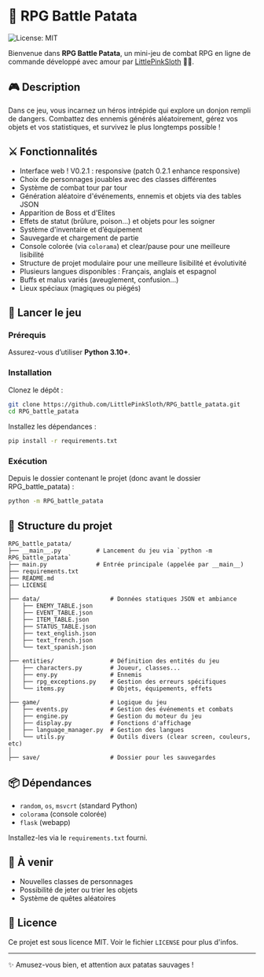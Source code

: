 # 🏰 RPG Battle Patata

![License: MIT](https://img.shields.io/badge/License-MIT-yellow.svg)

Bienvenue dans **RPG Battle Patata**, un mini-jeu de combat RPG en ligne de commande développé avec amour par [LittlePinkSloth](https://github.com/LittlePinkSloth) 🐷✨.

## 🎮 Description

Dans ce jeu, vous incarnez un héros intrépide qui explore un donjon rempli de dangers. Combattez des ennemis générés aléatoirement, gérez vos objets et vos statistiques, et survivez le plus longtemps possible !

## ⚔️ Fonctionnalités

- Interface web ! V0.2.1 : responsive (patch 0.2.1 enhance responsive)
- Choix de personnages jouables avec des classes différentes
- Système de combat tour par tour
- Génération aléatoire d'événements, ennemis et objets via des tables JSON
- Apparition de Boss et d'Elites
- Effets de statut (brûlure, poison...) et objets pour les soigner
- Système d'inventaire et d’équipement
- Sauvegarde et chargement de partie
- Console colorée (via `colorama`) et clear/pause pour une meilleure lisibilité
- Structure de projet modulaire pour une meilleure lisibilité et évolutivité
- Plusieurs langues disponibles : Français, anglais et espagnol
- Buffs et malus variés (aveuglement, confusion...)
- Lieux spéciaux (magiques ou piégés)

## 🚀 Lancer le jeu
### Prérequis 
Assurez-vous d’utiliser **Python 3.10+**.

### Installation
Clonez le dépôt :
```bash
git clone https://github.com/LittlePinkSloth/RPG_battle_patata.git
cd RPG_battle_patata
```
Installez les dépendances :
```bash
pip install -r requirements.txt
```

### Exécution
Depuis le dossier contenant le projet (donc avant le dossier RPG_battle_patata) :
```bash
python -m RPG_battle_patata
```

## 📂 Structure du projet

```
RPG_battle_patata/
├── __main__.py          # Lancement du jeu via `python -m RPG_battle_patata`
├── main.py              # Entrée principale (appelée par __main__)
├── requirements.txt
├── README.md
├── LICENSE
│
├── data/                    # Données statiques JSON et ambiance
│   ├── ENEMY_TABLE.json
│   ├── EVENT_TABLE.json
│   ├── ITEM_TABLE.json
│   ├── STATUS_TABLE.json
│   ├── text_english.json
│   ├── text_french.json
│   └── text_spanish.json
│
├── entities/                # Définition des entités du jeu
│   ├── characters.py        # Joueur, classes...
│   ├── eny.py               # Ennemis
│   ├── rpg_exceptions.py    # Gestion des erreurs spécifiques
│   └── items.py             # Objets, équipements, effets
│
├── game/                    # Logique du jeu
│   ├── events.py            # Gestion des événements et combats
│   ├── engine.py            # Gestion du moteur du jeu
│   ├── display.py           # Fonctions d'affichage
│   ├── language_manager.py  # Gestion des langues
│   └── utils.py             # Outils divers (clear screen, couleurs, etc)
│
├── save/                    # Dossier pour les sauvegardes
```

## 📦 Dépendances

- `random`, `os`, `msvcrt` (standard Python)
- `colorama` (console colorée)
- `flask` (webapp)

Installez-les via le `requirements.txt` fourni.

## 🔮 À venir

- Nouvelles classes de personnages
- Possibilité de jeter ou trier les objets
- Système de quêtes aléatoires

## 📝 Licence

Ce projet est sous licence MIT. Voir le fichier `LICENSE` pour plus d'infos.

---

✨ Amusez-vous bien, et attention aux patatas sauvages !